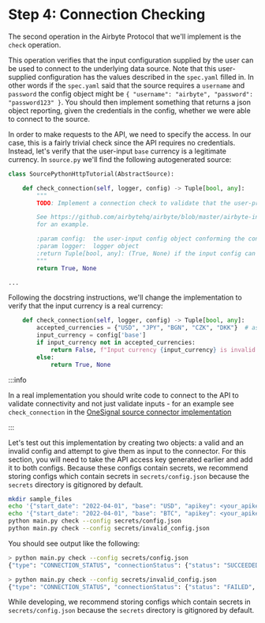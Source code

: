 # Step 4: Connection Checking

The second operation in the Airbyte Protocol that we'll implement is the `check` operation.

This operation verifies that the input configuration supplied by the user can be used to connect to
the underlying data source. Note that this user-supplied configuration has the values described in
the `spec.yaml` filled in. In other words if the `spec.yaml` said that the source requires a
`username` and `password` the config object might be
`{ "username": "airbyte", "password": "password123" }`. You should then implement something that
returns a json object reporting, given the credentials in the config, whether we were able to
connect to the source.

In order to make requests to the API, we need to specify the access. In our case, this is a fairly
trivial check since the API requires no credentials. Instead, let's verify that the user-input
`base` currency is a legitimate currency. In `source.py` we'll find the following autogenerated
source:

```python
class SourcePythonHttpTutorial(AbstractSource):

    def check_connection(self, logger, config) -> Tuple[bool, any]:
        """
        TODO: Implement a connection check to validate that the user-provided config can be used to connect to the underlying API

        See https://github.com/airbytehq/airbyte/blob/master/airbyte-integrations/connectors/source-stripe/source_stripe/source.py#L232
        for an example.

        :param config:  the user-input config object conforming the connector's spec.yaml
        :param logger:  logger object
        :return Tuple[bool, any]: (True, None) if the input config can be used to connect to the API successfully, (False, error) otherwise.
        """
        return True, None

...
```

Following the docstring instructions, we'll change the implementation to verify that the input
currency is a real currency:

```python
    def check_connection(self, logger, config) -> Tuple[bool, any]:
        accepted_currencies = {"USD", "JPY", "BGN", "CZK", "DKK"}  # assume these are the only allowed currencies
        input_currency = config['base']
        if input_currency not in accepted_currencies:
            return False, f"Input currency {input_currency} is invalid. Please input one of the following currencies: {accepted_currencies}"
        else:
            return True, None
```

:::info

In a real implementation you should write code to connect to the API to validate connectivity
and not just validate inputs - for an example see `check_connection` in the
[OneSignal source connector implementation](https://github.com/airbytehq/airbyte/blob/master/airbyte-integrations/connectors/source-onesignal/source_onesignal/source.py)

:::

Let's test out this implementation by creating two objects: a valid and an invalid config and
attempt to give them as input to the connector. For this section, you will need to take the API
access key generated earlier and add it to both configs. Because these configs contain secrets, we
recommend storing configs which contain secrets in `secrets/config.json` because the `secrets`
directory is gitignored by default.

```bash
mkdir sample_files
echo '{"start_date": "2022-04-01", "base": "USD", "apikey": <your_apikey>}'  > secrets/config.json
echo '{"start_date": "2022-04-01", "base": "BTC", "apikey": <your_apikey>}'  > secrets/invalid_config.json
python main.py check --config secrets/config.json
python main.py check --config secrets/invalid_config.json
```

You should see output like the following:

```bash
> python main.py check --config secrets/config.json
{"type": "CONNECTION_STATUS", "connectionStatus": {"status": "SUCCEEDED"}}

> python main.py check --config secrets/invalid_config.json
{"type": "CONNECTION_STATUS", "connectionStatus": {"status": "FAILED", "message": "Input currency BTC is invalid. Please input one of the following currencies: {'DKK', 'USD', 'CZK', 'BGN', 'JPY'}"}}
```

While developing, we recommend storing configs which contain secrets in `secrets/config.json`
because the `secrets` directory is gitignored by default.
